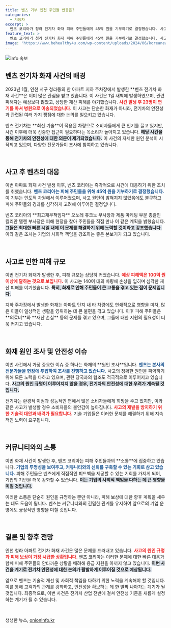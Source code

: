 ```yaml
---
title: 벤츠 기부 인천 주민들 반응은?
categories:
  - 자동차
excerpt: >
  벤츠 코리아가 청라 전기차 화재 피해 주민들에게 45억 원을 기부하기로 결정했습니다. 사고 원인은 아직 미상이나, 인도적 차원에서 긴급 지원을 약속하며 주민들과 직접 만남을 가진 벤츠 임원들의 따뜻한 행보가 화제를 모으고 있습니다.
feature_text: >
  벤츠 코리아가 청라 전기차 화재 피해 주민들에게 45억 원을 기부하기로 결정했습니다. 사고 원인은 아직 미상이나, 인도적 차원에서 긴급 지원을 약속하며 주민들과 직접 만남을 가진 벤츠 임원들의 따뜻한 행보가 화제를 모으고 있습니다.
image: 'https://www.behealthy4u.com/wp-content/uploads/2024/06/koreanews.jpg'
---
```


<p><img src="https://www.behealthy4u.com/wp-content/uploads/2024/06/koreanews.jpg" alt="info 속보" /></p>

<h2 data-ke-size="size26">벤츠 전기차 화재 사건의 배경</h2>

<p data-ke-size="size16">2023년 1월, 인천 서구 청라동의 한 아파트 지하 주차장에서 발생한 **벤츠 전기차 화재 사건**은 이미 많은 관심을 받고 있습니다. 이 사건은 1일 새벽에 발생하였으며, 관련 피해자는 예상보다 많았고, 상당한 재산 피해를 야기했습니다. <b><span style="color: #ee2323;">사건 발생 후 23명이 연기를 마셔 병원으로 이송되었습니다.</span></b> 이 사고는 단순한 화재가 아니라, 전기차의 안전성과 관련된 여러 가지 쟁점에 대한 논의를 일으키고 있습니다.</p>

<p data-ke-size="size16">벤츠 전기차는 **최신 기술**이 적용된 차량으로 소비자들에게 큰 인기를 끌고 있지만, 사건 이후에 더욱 신중한 접근이 필요하다는 목소리가 높아지고 있습니다. <b><span style="background-color: #21538527;">해당 사건을 통해 전기차의 안전성에 대한 의문이 제기되었습니다.</span></b> 이 사건의 자세한 원인 분석이 시작되고 있으며, 다양한 전문가들이 조사에 참여하고 있습니다.</p>

<p data-ke-size="size16">&nbsp;</p>

<h2 data-ke-size="size26">사고 후 벤츠의 대응</h2>

<p data-ke-size="size16">이번 아파트 화재 사건 발생 이후, 벤츠 코리아는 즉각적으로 사건에 대응하기 위한 조치를 취했습니다. <b><span style="color: #1a5490;">벤츠 코리아는 피해 주민들을 위해 45억 원을 기부하기로 결정했습니다.</span></b> 이 기부는 인도적 차원에서 이루어졌으며, 사고 원인이 밝혀지지 않았음에도 불구하고 피해 주민들의 경과를 심각하게 고려해 이루어진 결정입니다.</p>

<p data-ke-size="size16">벤츠 코리아의 **최고재무책임자** 오노레 츄크노 부사장과 제품·마케팅 부문 총괄인 킬리안 텔렌 부사장은 피해 현장을 찾아 주민들을 직접 만나 이 같은 계획을 밝혔습니다. <b><span style="background-color: #21538527;">그들은 최대한 빠른 시일 내에 이 문제를 해결하기 위해 노력할 것이라고 강조했습니다.</span></b> 이와 같은 조치는 기업의 사회적 책임을 강조하는 좋은 본보기가 되고 있습니다.</p>

<p data-ke-size="size16">&nbsp;</p>

<h2 data-ke-size="size26">사고로 인한 피해 규모</h2>

<p data-ke-size="size16">이번 전기차 화재가 발생한 후, 피해 규모는 상당히 커졌습니다. <b><span style="color: #ee2323;">예상 피해액은 100억 원 이상에 달하는 것으로 보입니다.</span></b> 이 사고는 140여 대의 차량에 손상을 입히며 심각한 재산 피해를 야기했습니다. <b><span style="background-color: #21538527;">특히, 화재로 인해 주민들이 큰 고통을 겪고 있는 점이 문제입니다.</span></b></p>

<p data-ke-size="size16">지하 주차장에서 발생한 화재는 아파트 단지 내 타 차량에도 연쇄적으로 영향을 미쳐, 많은 이들이 일상적인 생활을 영위하는 데 큰 불편을 겪고 있습니다. 이후 피해 주민들은 **의료비**와 **재산 손실** 등의 문제를 겪고 있으며, 그들에 대한 지원의 필요성이 더욱 커지고 있습니다.</p>

<p data-ke-size="size16">&nbsp;</p>

<h2 data-ke-size="size26">화재 원인 조사 및 안전성 이슈</h2>

<p data-ke-size="size16">이번 사건에서 가장 중요한 이슈 중 하나는 화재의 **원인 조사**입니다. <b><span style="color: #1a5490;">벤츠는 본사의 전문가들을 현장에 투입하여 조사를 진행하고 있습니다.</span></b> 사고의 정확한 원인을 파악하기 위해 모든 노력을 다하고 있으며, 관련 당국과의 협조도 적극적으로 이루어지고 있습니다. <b><span style="background-color: #21538527;">사고의 원인 규명이 이루어지지 않을 경우, 전기차의 안전성에 대한 우려가 계속될 것입니다.</span></b></p>

<p data-ke-size="size16">전기차는 환경적 이점과 성능적인 면에서 많은 소비자들에게 희망을 주고 있지만, 이와 같은 사고가 발생할 경우 소비자들의 불안감이 높아집니다. <b><span style="color: #ee2323;">사고의 재발을 방지하기 위한 기술적 대안과 배려가 필요합니다.</span></b> 기술 기업들은 이러한 문제를 해결하기 위해 지속적인 노력이 요구됩니다.</p>

<p data-ke-size="size16">&nbsp;</p>

<h2 data-ke-size="size26">커뮤니티와의 소통</h2>

<p data-ke-size="size16">이번 화재 사건이 발생한 후, 벤츠 코리아는 피해 주민들과의 **소통**에 집중하고 있습니다. <b><span style="color: #1a5490;">기업의 투명성을 보여주고, 커뮤니티와의 신뢰를 구축할 수 있는 기회로 삼고 있습니다.</span></b> 피해 주민들은 벤츠에게 직접적인 피드백을 제공할 수 있는 기회를 가지게 되어, 기업의 기반을 더욱 강화할 수 있습니다. <b><span style="background-color: #21538527;">이는 기업의 사회적 책임을 다하는 데 큰 영향을 미칠 것입니다.</span></b></p>

<p data-ke-size="size16">이러한 소통은 단순히 원인을 규명하는 뿐만 아니라, 피해 보상에 대한 향후 계획을 세우는 데도 도움이 됩니다. 벤츠는 커뮤니티와의 긴밀한 관계를 유지하여 앞으로의 기업 운영에도 긍정적인 영향을 미칠 것입니다.</p>

<p data-ke-size="size16">&nbsp;</p>

<h2 data-ke-size="size26">결론 및 향후 전망</h2>

<p data-ke-size="size16">인천 청라 아파트 전기차 화재 사건은 많은 문제를 드러내고 있습니다. <b><span style="color: #ee2323;">사고의 원인 규명과 피해 보상이 가장 시급한 상황입니다.</span></b> 벤츠 코리아는 이러한 문제에 대한 빠른 대응과 함께 피해 주민들의 안타까운 상황을 배려해 응급 지원을 아끼지 않고 있습니다. <b><span style="background-color: #21538527;">이번 사건을 계기로 전기차 안전성에 대한 논의가 활발하게 이루어질 것으로 예상됩니다.</span></b></p>

<p data-ke-size="size16">앞으로 벤츠는 기술적 개선 및 사회적 책임을 다하기 위한 노력을 계속해야 할 것입니다. 이를 통해 고객과의 관계를 강화하고, 안전성을 확보하는 데 한 발짝 나아가는 계기가 될 것입니다. 최종적으로, 이번 사건은 전기차 산업 전반에 걸쳐 안전성 기준을 새롭게 설정하는 계기가 될 수 있습니다.</p>

<p data-ke-size="size16">&nbsp;</p>
생생한 뉴스, <a href="https://onioninfo.kr" rel="dofollow">onioninfo.kr</a>


